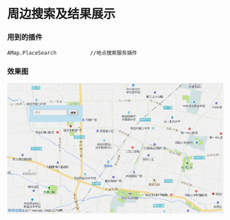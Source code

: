 
# 周边搜索及结果展示
### 用到的插件
```
AMap.PlaceSearch           //地点搜索服务插件
```
### 效果图
![Image text](https://raw.githubusercontent.com/zhao-bi-han/AMAP/master/%E5%91%A8%E8%BE%B9%E6%90%9C%E7%B4%A2%E5%8F%8A%E7%BB%93%E6%9E%9C%E5%B1%95%E7%A4%BA/%E6%95%88%E6%9E%9C%E5%9B%BE.GIF)
